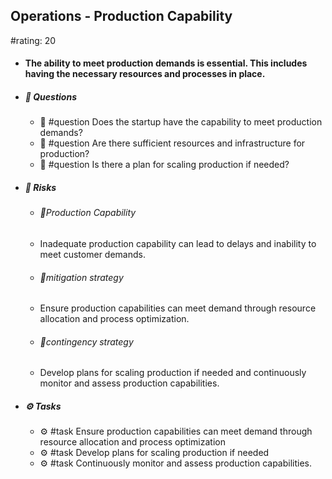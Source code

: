 ## Operations - Production Capability
#rating: 20
- #### The ability to meet production demands is essential. This includes having the necessary resources and processes in place.
- ##### 💭 Questions
  - 💭 #question Does the startup have the capability to meet production demands?
  - 💭 #question Are there sufficient resources and infrastructure for production?
  - 💭 #question Is there a plan for scaling production if needed?
- ##### 🚨 Risks
  - ###### 🚨Production Capability
  - Inadequate production capability can lead to delays and inability to meet customer demands.
  - ###### 🚨mitigation strategy
  - Ensure production capabilities can meet demand through resource allocation and process optimization.
  - ###### 🚨contingency strategy
  - Develop plans for scaling production if needed and continuously monitor and assess production capabilities.
- ##### ⚙️ Tasks
  - ⚙️ #task Ensure production capabilities can meet demand through resource allocation and process optimization
  - ⚙️ #task  Develop plans for scaling production if needed
  - ⚙️ #task  Continuously monitor and assess production capabilities.


